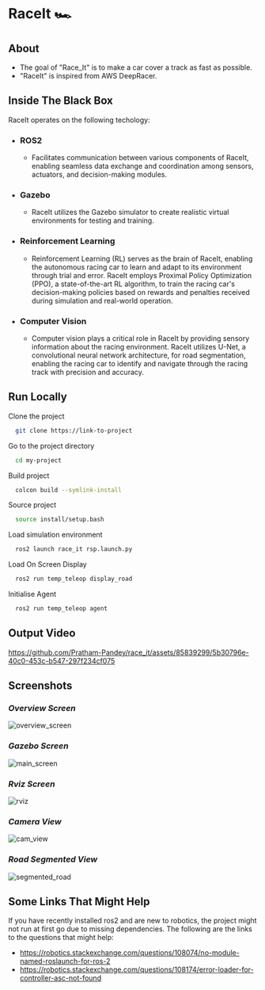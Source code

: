 # RaceIt  🏎️


## About

* The goal of "Race_It" is to make a car cover a track as fast as possible.
* "RaceIt" is inspired from AWS DeepRacer.

## Inside The Black Box

RaceIt operates on the following techology:

* ### ROS2
    * Facilitates communication between various components of RaceIt, enabling seamless data exchange and coordination among sensors, actuators, and decision-making modules.
   
* ### Gazebo
    * RaceIt utilizes the Gazebo simulator to create realistic virtual environments for testing and training.

* ### Reinforcement Learning
    * Reinforcement Learning (RL) serves as the brain of RaceIt, enabling the autonomous racing car to learn and adapt to its environment through trial and error. RaceIt employs Proximal Policy Optimization (PPO), a state-of-the-art RL algorithm, to train the racing car's decision-making policies based on rewards and penalties received during simulation and real-world operation.

* ### Computer Vision
    * Computer vision plays a critical role in RaceIt by providing sensory information about the racing environment. RaceIt utilizes U-Net, a convolutional neural network architecture, for road segmentation, enabling the racing car to identify and navigate through the racing track with precision and accuracy.

## Run Locally

Clone the project
```bash
  git clone https://link-to-project
```

Go to the project directory
```bash
  cd my-project
```

Build project
```bash
  colcon build --symlink-install        
```

Source project
```bash
  source install/setup.bash
```

Load simulation environment
```bash
  ros2 launch race_it rsp.launch.py  
```

Load On Screen Display
```bash
  ros2 run temp_teleop display_road
```

Initialise Agent
```bash
  ros2 run temp_teleop agent
```

## Output Video


https://github.com/Pratham-Pandey/race_it/assets/85839299/5b30796e-40c0-453c-b547-297f234cf075



## Screenshots
### *Overview Screen*
![overview_screen](https://github.com/Pratham-Pandey/race_it/assets/85839299/0a9b42e6-2c48-4f60-8367-daf7021cfe88)

### *Gazebo Screen*
![main_screen](https://github.com/Pratham-Pandey/race_it/assets/85839299/95ebe1ac-7dbc-47a2-a9b7-a4824226fd5e)

### *Rviz Screen*
![rviz](https://github.com/Pratham-Pandey/race_it/assets/85839299/b14d23d8-fd54-4c10-9b6d-9d538cd45075)

### *Camera View*
![cam_view](https://github.com/Pratham-Pandey/race_it/assets/85839299/520f6815-2a84-42a0-b1c3-070bc99cbc56)

### *Road Segmented View*
![segmented_road](https://github.com/Pratham-Pandey/race_it/assets/85839299/3a78cb7f-ff09-4e77-8dc4-10501fa12593)








## Some Links That Might Help

If you have recently installed ros2 and are new to robotics, the project might not run at first go due to missing dependencies. The following are the links to the questions that might help:

* https://robotics.stackexchange.com/questions/108074/no-module-named-roslaunch-for-ros-2
* https://robotics.stackexchange.com/questions/108174/error-loader-for-controller-asc-not-found

